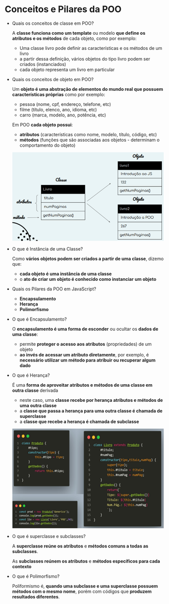 # Conceitos e Pilares da POO

- Quais os conceitos de classe em POO?
    
    A **classe funciona como um template** ou modelo **que define os atributos e os métodos** de cada objeto, como por exemplo:
    
    - Uma classe livro pode definir as características e os métodos de um livro
    - a partir dessa definição, vários objetos do tipo livro podem ser criados (instanciados)
    - cada objeto representa um livro em particular
- Quais os conceitos de objeto em POO?
    
    Um **objeto é uma abstração de elementos do mundo real que possuem características próprias** como por exemplo:
    
    - pessoa (nome, cpf, endereço, telefone, etc)
    - filme (título, elenco, ano, idioma, etc)
    - carro (marca, modelo, ano, potência, etc)
    
    Em POO **cada objeto possui**:
    
    - **atributos** (características como nome, modelo, título, código, etc)
    - **métodos** (funções que são associadas aos objetos - determinam o comportamento do objeto)
    
    ![Untitled](Conceitos%20e%20Pilares%20da%20POO%20a4fe144cf59e432c85a3bc91433c6f68/Untitled.png)
    
- O que é Instância de uma Classe?
    
    Como **vários objetos podem ser criados a partir de uma classe**, dizemo que:
    
    - **cada objeto é uma instância de uma classe**
    - o **ato de criar um objeto é conhecido como instanciar** **um objeto**
- Quais os Pilares da POO em JavaScript?
    - **Encapsulamento**
    - **Herança**
    - **Polimorfismo**
- O que é Encapsulamento?
    
    O **encapsulamento é uma forma de esconder** ou ocultar os **dados de uma classe**:
    
    - permite **proteger o acesso aos atributos** (propriedades) de um objeto
    - **ao invés de acessar um atributo diretamente**, por exemplo, é **necessário utilizar um método para atribuir ou recuperar algum dado**
- O que é Herança?
    
    É uma **forma de aproveitar atributos e métodos de uma classe em outra classe** derivada
    
    - neste caso, uma **classe recebe por herança atributos e métodos de uma outra classe**
    - a **classe que passa a herança para uma outra classe é chamada de superclasse**
    - a **classe que recebe a herança é chamada de subclasse**
    
    ![Untitled](Conceitos%20e%20Pilares%20da%20POO%20a4fe144cf59e432c85a3bc91433c6f68/Untitled%201.png)
    
- O que é superclasse e subclasses?
    
    A **superclasse reúne os atributos** e **métodos comuns a todas as subclasses**.
    
    As **subclasses reúnem os atributos** e **métodos específicos para cada contexto**
    
- O que é Polimorfismo?
    
    Poliformismo é, **quando uma subclasse e uma superclasse possuem métodos com o mesmo nome**, porém com códigos que **produzem resultados diferentes**.